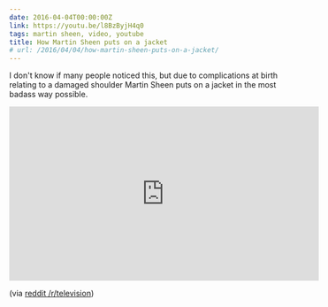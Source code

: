 ```yaml
---
date: 2016-04-04T00:00:00Z
link: https://youtu.be/l8BzByjH4q0
tags: martin sheen, video, youtube
title: How Martin Sheen puts on a jacket
# url: /2016/04/04/how-martin-sheen-puts-on-a-jacket/
---
```


I don't know if many people noticed this, but due to complications at birth relating to a damaged shoulder Martin Sheen puts on a jacket in the most badass way possible.

<div class="video">

<iframe width="560" height="315" src="https://www.youtube.com/embed/l8BzByjH4q0" frameborder="0" allowfullscreen></iframe>

</div>

(via [reddit /r/television](https://www.reddit.com/r/television/comments/4d7llp/nobody_puts_on_a_jacket_the_way_martin_sheen_put/))